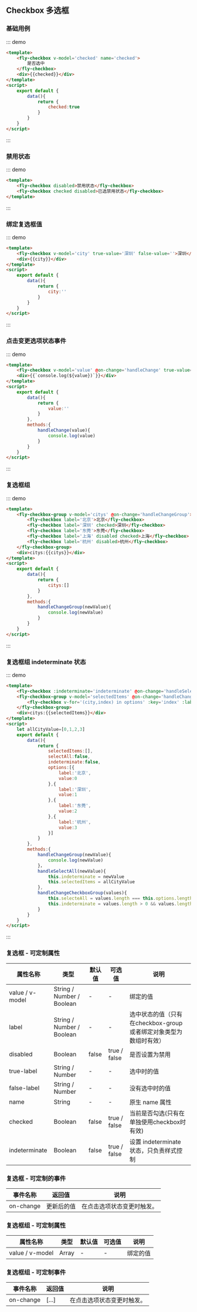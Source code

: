 <script>
let allCityValue=[0,1,2,3]
module.exports = {
    data(){
        return{
            checked:true,
            city:'',
            value:'',
            citys:['东莞'],
            selectedItems:[],
            selectAll:false,
            indeterminate:false,
            options:[{
                    label:'北京',
                    value:0
                },{
                    label:'深圳',
                    value:1
                },{
                    label:'东莞',
                    value:2
                },{
                    label:'杭州',
                    value:3
                }]
        }
    },
    methods:{
        handleChange(value){
            console.log(value)
        },
        handleChangeGroup(value){
            console.log(value)
        },
        handleSelectAll(value){
            console.log(value)
            this.indeterminate = value
            this.selectedItems = value ? allCityValue : []
            this.indeterminate = false
        },
        handleChangeCheckboxGroup(values){
            this.selectAll = values.length === this.options.length && values.length > 0
            this.indeterminate = values.length > 0 && values.length < this.options.length
            console.log(this.selectAll)
        }
    }
}
</script>

## Checkbox 多选框

### 基础用例
::: demo
```html
<template>
    <fly-checkbox v-model='checked' name='checked'>
        是否选中
    </fly-checkbox>
    <div>{{checked}}</div>
</template>
<script>
    export default {
        data(){
            return {
                checked:true
            }
        }
    }
</script>
```
:::

### 禁用状态
::: demo 
```html
<template>
    <fly-checkbox disabled>禁用状态</fly-checkbox>
    <fly-checkbox checked disabled>已选禁用状态</fly-checkbox>
</template>
```
:::

### 绑定复选框值
::: demo
```html
<template>
    <fly-checkbox v-model='city' true-value='深圳' false-value=''>深圳</fly-checkbox>
    <div>{{city}}</div>
</template>
<script>
    export default {
        data(){
            return {
                city:''
            }
        }
    }
</script>
```
:::

### 点击变更选项状态事件
::: demo
``` html
<template>
    <fly-checkbox v-model='value' @on-change='handleChange' true-value='东莞' false-value=''>东莞</fly-checkbox>
    <div>{{`console.log(${value})`}}</div>
</template>
<script>
    export default {
        data(){
            return {
                value:''
            }
        },
        methods:{
            handleChange(value){
                console.log(value)
            }
        }
    }
</script>
```
:::

### 复选框组
::: demo
```html
<template>
    <fly-checkbox-group v-model='citys' @on-change='handleChangeGroup'>
        <fly-checkbox label='北京'>北京</fly-checkbox>
        <fly-checkbox label='深圳' checked>深圳</fly-checkbox>
        <fly-checkbox label='东莞'>东莞</fly-checkbox>
        <fly-checkbox label='上海' disabled checked>上海</fly-checkbox>
        <fly-checkbox label='杭州' disabled>杭州</fly-checkbox>
    </fly-checkbox-group>
    <div>citys:{{citys}}</div>
</template>
<script>
    export default {
        data(){
            return {
                citys:[]
            }
        },
        methods:{
            handleChangeGroup(newValue){
                console.log(newValue)
            }
        }
    }
</script>
```
:::

### 复选框组 indeterminate 状态
::: demo
```html
<template>
    <fly-checkbox :indeterminate='indeterminate' @on-change='handleSelectAll' v-model='selectAll'>全选</fly-checkbox>
    <fly-checkbox-group v-model='selectedItems' @on-change='handleChangeCheckboxGroup'>
        <fly-checkbox v-for='(city,index) in options' :key='index' :label='city.value'>{{city.label}}</fly-checkbox>
    </fly-checkbox-group>
    <div>citys:{{selectedItems}}</div>
</template>
<script>
    let allCityValue=[0,1,2,3]
    export default {
        data(){
            return {
                selectedItems:[],
                selectAll:false,
                indeterminate:false,
                options:[{
                    label:'北京',
                    value:0
                },{
                    label:'深圳',
                    value:1
                },{
                    label:'东莞',
                    value:2
                },{
                    label:'杭州',
                    value:3
                }]
            }
        },
        methods:{
            handleChangeGroup(newValue){
                console.log(newValue)
            }，
            handleSelectAll(newValue){
                this.indeterminate = newValue
                this.selectedItems = allCityValue
            },
            handleChangeCheckboxGroup(values){
                this.selecteAll = values.length === this.options.length && values.length > 0
                this.indeterminate = values.length > 0 && values.length < this.options.length
            }
        }
    }
</script>
```
:::

### 复选框 - 可定制属性

属性名称 | 类型 | 默认值  | 可选值  | 说明  |
---------|----------|---------|---------|--------|
value / v-model | String / Number / Boolean | - | - | 绑定的值
label | String / Number / Boolean  | - | - | 选中状态的值（只有在checkbox-group 或者绑定对象类型为数组时有效）  |
disabled | Boolean | false  | true / false | 是否设置为禁用  |
true-label | String / Number | -  | - | 选中时的值  |
false-label  |  String / Number  | -  | -  | 没有选中时的值  |
name  |  String  | -  | -  | 原生 name 属性  |
checked  |  Boolean  | false  | true / false | 当前是否勾选(只有在单独使用checkbox时有效)
indeterminate | Boolean | false | true / false | 设置 indeterminate 状态，只负责样式控制 |  

### 复选框 - 可定制的事件

事件名称 | 返回值 | 说明
---------|----------|---------
 on-change | 更新后的值 | 在点击选项状态变更时触发。

 ### 复选框组 - 可定制属性

属性名称 | 类型 | 默认值  | 可选值  | 说明  |
---------|----------|---------|---------|--------|
value / v-model | Array | - | - | 绑定的值

 ### 复选框组 - 可定制事件

事件名称 | 返回值 | 说明
---------|----------|---------
 on-change | [...] | 在点击选项状态变更时触发。
